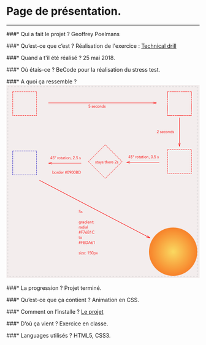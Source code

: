 # Page de présentation.

--------------------------------------------------------------------------

###* Qui a fait le projet ?
Geoffrey Poelmans

###* Qu’est-ce que c’est ?
Réalisation de l'exercice : [Technical drill](https://becodeorg.github.io/end-of-prairie-technical-drill/)

###* Quand a t'il été réalisé ?
25 mai 2018.

###* Où étais-ce ?
BeCode pour la réalisation du stress test.

###* A quoi ça ressemble ?
![Réalisation finale](/images/finale.png)

###* La progression ?
Projet terminé.

###* Qu’est-ce que ça contient ?
Animation en CSS.

###* Comment on l’installe ?
[Le projet]()

###* D’où ça vient ?
Exercice en classe.

###* Languages utilisés ?
HTML5, CSS3.
